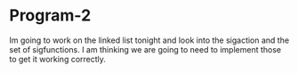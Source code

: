 Program-2
=========
Im going to work on the linked list tonight and look into the sigaction and the set of sigfunctions. I am thinking we are going to need to implement those to get it working correctly.
